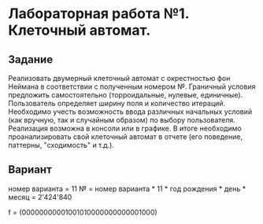 # Лабораторная работа №1. Клеточный автомат.

## Задание

Реализовать двумерный клеточный автомат с окрестностью фон Неймана в соответствии с полученным номером №. Граничный условия предложить самостоятельно (торроидальные, нулевые, единичные). Пользователь определяет ширину поля и количество итераций. Необходимо учесть возможность ввода различных начальных условий (как вручную, так и случайным образом) по выбору пользователя. Реализация возможна в консоли или в графике. В итоге необходимо проанализировать свой клеточный автомат в отчете (его поведение, паттерны, "сходимость" и т.д.). 

## Вариант

номер варианта = 11
№ = номер варианта * 11 * год рождения * день * месяц = 2'424'840

f = (00000000001001010000000000001000)